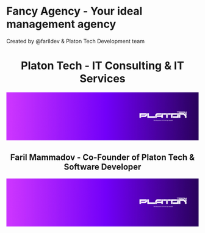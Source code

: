 # Fancy Agency - Your ideal management agency
Created by @farildev & Platon Tech Development team

<h1 align="center">Platon Tech - IT Consulting & IT Services</h1>
<img src="./src/img/Linkedin Banner.jpg" alt="">
<h2 align="center">Faril Mammadov - Co-Founder of Platon Tech & Software Developer</h2>
<img src="./src/img/Linkedin Banner.jpg" alt="">